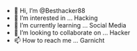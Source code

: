 - 👋 Hi, I’m @Besthacker88
- 👀 I’m interested in ... Hacking 
- 🌱 I’m currently learning ... Social Media 
- 💞️ I’m looking to collaborate on ... Hacker
- 📫 How to reach me ... Garnicht 

<!---
Besthacker88/Besthacker88 is a ✨ special ✨ repository because its `README.md` (this file) appears on your GitHub profile.
You can click the Preview link to take a look at your changes.
--->
